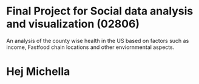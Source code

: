 # Final Project for Social data analysis and visualization (02806) 

An analysis of the county wise health in the US based on factors such as income, Fastfood chain locations and other enviornmental aspects.


# Hej Michella